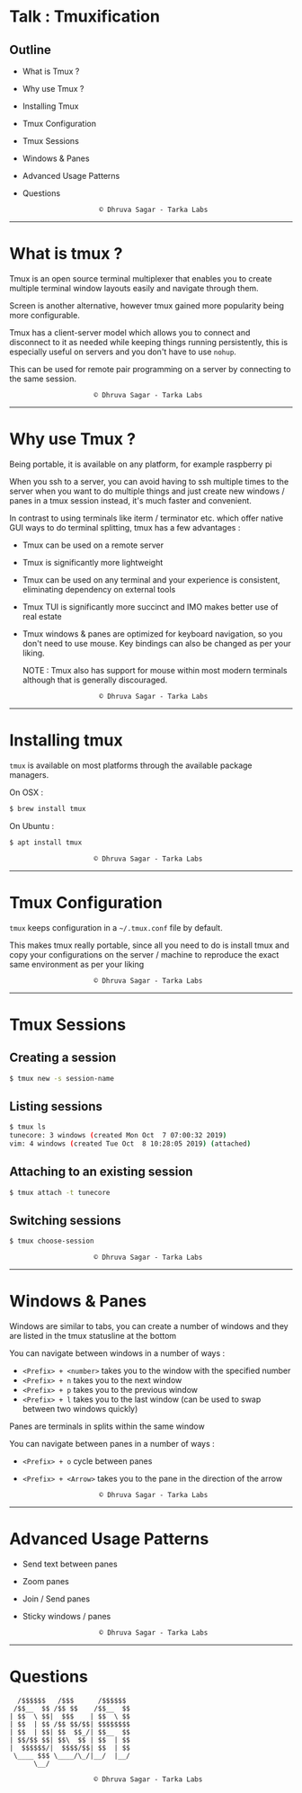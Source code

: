 # Talk : Tmuxification

## Outline

* What is Tmux ?
* Why use Tmux ?
* Installing Tmux
* Tmux Configuration
* Tmux Sessions
* Windows & Panes
* Advanced Usage Patterns
* Questions

                         © Dhruva Sagar - Tarka Labs
---
# What is tmux ?

Tmux is an open source terminal multiplexer that enables you to create
multiple terminal window layouts easily and navigate through them.

Screen is another alternative, however tmux gained more popularity being more
configurable.

Tmux has a client-server model which allows you to connect and disconnect to
it as needed while keeping things running persistently, this is especially
useful on servers and you don't have to use `nohup`.

This can be used for remote pair programming on a server by connecting to the
same session.

                         © Dhruva Sagar - Tarka Labs
---
# Why use Tmux ?

Being portable, it is available on any platform, for example raspberry pi

When you ssh to a server, you can avoid having to ssh multiple times to the
server when you want to do multiple things and just create new windows / panes
in a tmux session instead, it's much faster and convenient.

In contrast to using terminals like iterm / terminator etc. which offer native
GUI ways to do terminal splitting, tmux has a few advantages :

* Tmux can be used on a remote server
* Tmux is significantly more lightweight
* Tmux can be used on any terminal and your experience is consistent,
  eliminating dependency on external tools
* Tmux TUI is significantly more succinct and IMO makes better use of real
  estate
* Tmux windows & panes are optimized for keyboard navigation, so you don't
  need to use mouse. Key bindings can also be changed as per your liking.

  NOTE : Tmux also has support for mouse within most modern terminals although
         that is generally discouraged.

                         © Dhruva Sagar - Tarka Labs
---
# Installing tmux

`tmux` is available on most platforms through the available package managers.

On OSX :

```sh
$ brew install tmux
```

On Ubuntu :
```sh
$ apt install tmux
```
                         © Dhruva Sagar - Tarka Labs
---
# Tmux Configuration

`tmux` keeps configuration in a `~/.tmux.conf` file by default.

This makes tmux really portable, since all you need to do is install tmux and
copy your configurations on the server / machine to reproduce the exact same
environment as per your liking

                         © Dhruva Sagar - Tarka Labs
---
# Tmux Sessions

## Creating a session

```sh
$ tmux new -s session-name
```

## Listing sessions

```sh
$ tmux ls
tunecore: 3 windows (created Mon Oct  7 07:00:32 2019)
vim: 4 windows (created Tue Oct  8 10:28:05 2019) (attached)
```

## Attaching to an existing session

```sh
$ tmux attach -t tunecore
```

## Switching sessions

```sh
$ tmux choose-session
```
                         © Dhruva Sagar - Tarka Labs
---
# Windows & Panes

Windows are similar to tabs, you can create a number of windows and they are
listed in the tmux statusline at the bottom

You can navigate between windows in a number of ways :

* `<Prefix> + <number>` takes you to the window with the specified number
* `<Prefix> + n` takes you to the next window
* `<Prefix> + p` takes you to the previous window
* `<Prefix> + l` takes you to the last window (can be used to swap between two windows quickly)

Panes are terminals in splits within the same window

You can navigate between panes in a number of ways :

* `<Prefix> + o` cycle between panes
* `<Prefix> + <Arrow>` takes you to the pane in the direction of the arrow

                         © Dhruva Sagar - Tarka Labs
---
# Advanced Usage Patterns

* Send text between panes
* Zoom panes
* Join / Send panes
* Sticky windows / panes

                         © Dhruva Sagar - Tarka Labs
---
# Questions

```
  /$$$$$$   /$$$      /$$$$$$
 /$$__  $$ /$$ $$    /$$__  $$
| $$  \ $$|  $$$    | $$  \ $$
| $$  | $$ /$$ $$/$$| $$$$$$$$
| $$  | $$| $$  $$_/| $$__  $$
| $$/$$ $$| $$\  $$ | $$  | $$
|  $$$$$$/|  $$$$/$$| $$  | $$
 \____ $$$ \____/\_/|__/  |__/
      \__/
```

                         © Dhruva Sagar - Tarka Labs
